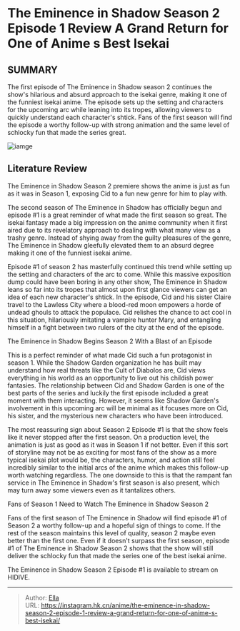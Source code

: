 # The Eminence in Shadow Season 2 Episode 1 Review A Grand Return for One of Anime s Best Isekai


## SUMMARY 



  The first episode of The Eminence in Shadow season 2 continues the show&#39;s hilarious and absurd approach to the isekai genre, making it one of the funniest isekai anime.   The episode sets up the setting and characters for the upcoming arc while leaning into its tropes, allowing viewers to quickly understand each character&#39;s shtick.   Fans of the first season will find the episode a worthy follow-up with strong animation and the same level of schlocky fun that made the series great.  

![iamge](https://static1.srcdn.com/wordpress/wp-content/uploads/2023/10/shadow-in-the-eminence-in-shadow-season-2.jpg)

## Literature Review

The Eminence in Shadow Season 2 premiere shows the anime is just as fun as it was in Season 1, exposing Cid to a fun new genre for him to play with.




The second season of The Eminence in Shadow has officially begun and episode #1 is a great reminder of what made the first season so great. The isekai fantasy made a big impression on the anime community when it first aired due to its revelatory approach to dealing with what many view as a trashy genre. Instead of shying away from the guilty pleasures of the genre, The Eminence in Shadow gleefully elevated them to an absurd degree making it one of the funniest isekai anime.




Episode #1 of season 2 has masterfully continued this trend while setting up the setting and characters of the arc to come. While this massive exposition dump could have been boring in any other show, The Eminence in Shadow leans so far into its tropes that almost upon first glance viewers can get an idea of each new character&#39;s shtick. In the episode, Cid and his sister Claire travel to the Lawless City where a blood-red moon empowers a horde of undead ghouls to attack the populace. Cid relishes the chance to act cool in this situation, hilariously imitating a vampire hunter Mary, and entangling himself in a fight between two rulers of the city at the end of the episode.


 The Eminence in Shadow Begins Season 2 With a Blast of an Episode 
          

This is a perfect reminder of what made Cid such a fun protagonist in season 1. While the Shadow Garden organization he has built may understand how real threats like the Cult of Diabolos are, Cid views everything in his world as an opportunity to live out his childish power fantasies. The relationship between Cid and Shadow Garden is one of the best parts of the series and luckily the first episode included a great moment with them interacting. However, it seems like Shadow Garden&#39;s involvement in this upcoming arc will be minimal as it focuses more on Cid, his sister, and the mysterious new characters who have been introduced.




The most reassuring sign about Season 2 Episode #1 is that the show feels like it never stopped after the first season. On a production level, the animation is just as good as it was in Season 1 if not better. Even if this sort of storyline may not be as exciting for most fans of the show as a more typical isekai plot would be, the characters, humor, and action still feel incredibly similar to the initial arcs of the anime which makes this follow-up worth watching regardless. The one downside to this is that the rampant fan service in The Eminence in Shadow&#39;s first season is also present, which may turn away some viewers even as it tantalizes others.



 Fans of Season 1 Need to Watch The Eminence in Shadow Season 2 
          

Fans of the first season of The Eminence in Shadow will find episode #1 of Season 2 a worthy follow-up and a hopeful sign of things to come. If the rest of the season maintains this level of quality, season 2 maybe even better than the first one. Even if it doesn&#39;t surpass the first season, episode #1 of The Eminence in Shadow Season 2 shows that the show will still deliver the schlocky fun that made the series one of the best isekai anime.




The Eminence in Shadow Season 2 Episode #1 is available to stream on HIDIVE.



---

> Author: [Ella](https://instagram.hk.cn/)  
> URL: https://instagram.hk.cn/anime/the-eminence-in-shadow-season-2-episode-1-review-a-grand-return-for-one-of-anime-s-best-isekai/  


